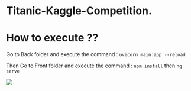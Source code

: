 # Titanic-Kaggle-Competition.

# How to execute ??

Go to Back folder and execute the command : ``` uvicorn main:app --reload ```

Then Go to Front folder and execute the command : ``` npm install ``` then ``` ng serve ```

<img src="https://user-images.githubusercontent.com/83044746/211418668-16771da6-e576-4ebe-9b4b-27d42996b6ed.png" >
